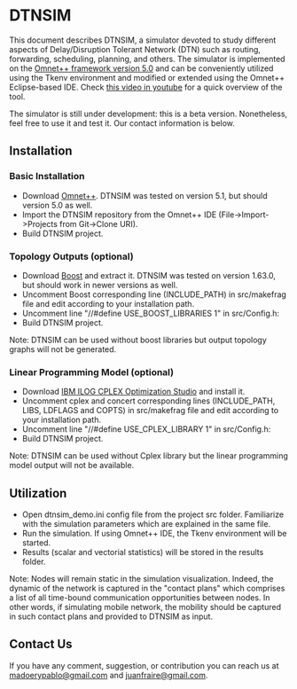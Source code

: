 # DTNSIM #

This document describes DTNSIM, a simulator devoted to study different aspects of Delay/Disruption Tolerant Network (DTN) such as routing, forwarding, scheduling, planning, and others. The simulator is implemented on the [Omnet++ framework version 5.0](https://omnetpp.org/) and can be conveniently utilized using the Tkenv environment and modified or extended using the Omnet++ Eclipse-based IDE. Check [this video in youtube](https://youtu.be/_5HhfNULjtk) for a quick overview of the tool.

The simulator is still under development: this is a beta version. Nonetheless, feel free to use it and test it. Our contact information is below. 

## Installation ##

### Basic Installation ###

* Download [Omnet++](https://omnetpp.org/omnetpp). DTNSIM was tested on version 5.1, but should version 5.0 as well.
* Import the DTNSIM repository from the Omnet++ IDE (File->Import->Projects from Git->Clone URI).
* Build DTNSIM project.

### Topology Outputs (optional) ###

* Download [Boost](http://www.boost.org/users/download) and extract it. DTNSIM was tested on version 1.63.0, but should work in newer versions as well.
* Uncomment Boost corresponding line (INCLUDE_PATH) in src/makefrag file and edit according to your installation path.
* Uncomment line "//#define USE_BOOST_LIBRARIES 1" in src/Config.h: 
* Build DTNSIM project.

Note: DTNSIM can be used without boost libraries but output topology graphs will not be generated.

### Linear Programming Model (optional) ###

* Download [IBM ILOG CPLEX Optimization Studio](https://www.ibm.com/developerworks/downloads/ws/ilogcplex/) and install it.
* Uncomment cplex and concert corresponding lines (INCLUDE_PATH, LIBS, LDFLAGS and COPTS) in src/makefrag file and edit according to your installation path.
* Uncomment line "//#define USE_CPLEX_LIBRARY 1" in src/Config.h: 
* Build DTNSIM project.

Note: DTNSIM can be used without Cplex library but the linear programming model output will not be available.

## Utilization ##

* Open dtnsim_demo.ini config file from the project src folder. Familiarize with the simulation parameters which are explained in the same file.
* Run the simulation. If using Omnet++ IDE, the Tkenv environment will be started. 
* Results (scalar and vectorial statistics) will be stored in the results folder.

Note: Nodes will remain static in the simulation visualization. Indeed, the dynamic of the network is captured in the "contact plans" which comprises a list of all time-bound communication opportunities between nodes. In other words, if simulating mobile network, the mobility should be captured in such contact plans and provided to DTNSIM as input.

## Contact Us ##

If you have any comment, suggestion, or contribution you can reach us at madoerypablo@gmail.com and juanfraire@gmail.com.